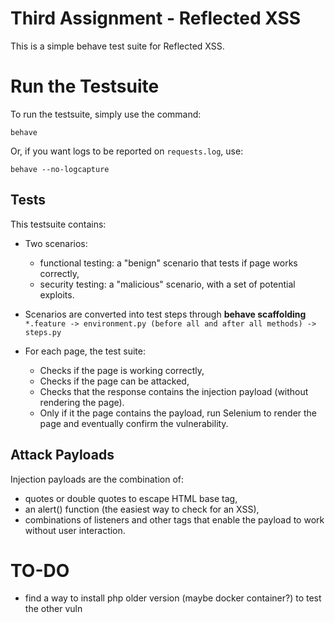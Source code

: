 # Third Assignment - Reflected XSS
This is a simple behave test suite for Reflected XSS.

# Run the Testsuite
To run the testsuite, simply use the command:
```
behave
```

Or, if you want logs to be reported on ```requests.log```, use:
```
behave --no-logcapture
```

## Tests
This testsuite contains:

- Two scenarios:
    - functional testing: a "benign" scenario that tests if page works correctly, 
    - security testing: a "malicious" scenario, with a set of potential exploits. 

- Scenarios are converted into test steps through **behave scaffolding**
``` *.feature -> environment.py (before all and after all methods) -> steps.py ```

- For each page, the test suite:
  - Checks if the page is working correctly,
  - Checks if the page can be attacked,
  - Checks that the response contains the injection payload (without rendering the page).
  - Only if it the page contains the payload, run Selenium to render the page and eventually confirm the vulnerability.

## Attack Payloads
Injection payloads are the combination of:
- quotes or double quotes to escape HTML base tag,
- an alert() function (the easiest way to check for an XSS),
- combinations of listeners and other tags that enable the payload to work without user interaction.

# TO-DO
- find a way to install php older version (maybe docker container?) to test the other vuln
